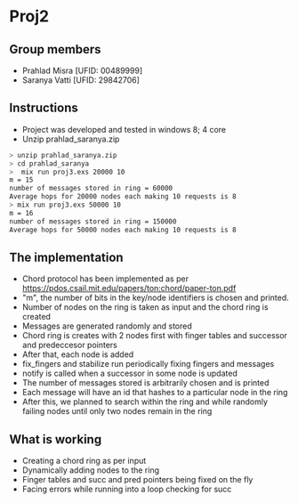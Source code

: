 # Proj2

## Group members

* Prahlad Misra [UFID: 00489999]
* Saranya Vatti [UFID: 29842706]

## Instructions

* Project was developed and tested in windows 8; 4 core
* Unzip prahlad_saranya.zip 

```sh
> unzip prahlad_saranya.zip
> cd prahlad_saranya
>  mix run proj3.exs 20000 10
m = 15
number of messages stored in ring = 60000
Average hops for 20000 nodes each making 10 requests is 8
> mix run proj3.exs 50000 10
m = 16
number of messages stored in ring = 150000
Average hops for 50000 nodes each making 10 requests is 8
```

## The implementation

* Chord protocol has been implemented as per https://pdos.csail.mit.edu/papers/ton:chord/paper-ton.pdf
* "m", the number of bits in the key/node identifiers is chosen and printed.
* Number of nodes on the ring is taken as input and the chord ring is created
* Messages are generated randomly and stored
* Chord ring is creates with 2 nodes first with finger tables and successor and predeccesor pointers
* After that, each node is added
* fix_fingers and stabilize run periodically fixing fingers and messages
* notify is called when a successor in some node is updated
* The number of messages stored is arbitrarily chosen and is printed 
* Each message will have an id that hashes to a particular node in the ring
* After this, we planned to search within the ring and while randomly failing nodes until only two nodes remain in the ring

## What is working

* Creating a chord ring as per input
* Dynamically adding nodes to the ring
* Finger tables and succ and pred pointers being fixed on the fly
* Facing errors while running into a loop checking for succ
